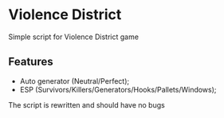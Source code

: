# Violence District

Simple script for Violence District game

## Features
 - Auto generator (Neutral/Perfect);
 - ESP (Survivors/Killers/Generators/Hooks/Pallets/Windows);

The script is rewritten and should have no bugs
